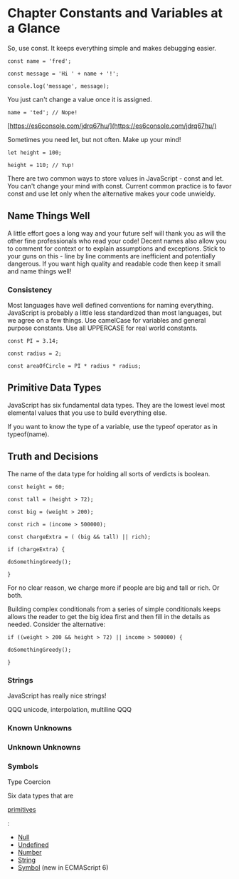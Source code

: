 # Chapter Constants and Variables at a Glance

So,  use const. It keeps everything simple and makes debugging easier.

`const name = 'fred';`

`const message = 'Hi ' + name + '!';`

`console.log('message', message);`

You just can't change a value once it is assigned.

`name = 'ted'; // Nope!`

[https://es6console.com/jdrq67hu/](https://es6console.com/jdrq67hu/)

Sometimes you need let, but not often. Make up your mind!

`let height = 100;`

`height = 110; // Yup!`

There are two common ways to store values in JavaScript - const and let. You can't change your mind with const. Current common practice is to favor const and use let only when the alternative makes your code unwieldy.

## Name Things Well

A little effort goes a long way and your future self will thank you as will the other fine professionals who read your code! Decent names also allow you to comment for context or to explain assumptions and exceptions. Stick to your guns on this - line by line comments are inefficient and potentially dangerous. If you want high quality and readable code then keep it small and name things well!

### Consistency

Most languages have well defined conventions for naming everything. JavaScript is probably a little less standardized than most languages, but we agree on a few things. Use camelCase for variables and general purpose constants. Use all UPPERCASE for real world constants.

`const PI = 3.14;`

`const radius = 2;`

`const areaOfCircle = PI * radius * radius;`

## Primitive Data Types

JavaScript has six fundamental data types. They are the lowest level most elemental values that you use to build everything else.

If you want to know the type of a variable, use the typeof operator as in typeof\(name\).

## Truth and Decisions

The name of the data type for holding all sorts of verdicts is boolean.

`const height = 60;`

`const tall = (height > 72);`

`const big = (weight > 200);`

`const rich = (income > 500000);`

`const chargeExtra = ( (big && tall) || rich);`

`if (chargeExtra) {`

`doSomethingGreedy();`

`}`

For no clear reason, we charge more if people are big and tall or rich. Or both.

Building complex conditionals from a series of simple conditionals keeps allows the reader to get the big idea first and then fill in the details as needed. Consider the alternative:

`if ((weight > 200 && height > 72) || income > 500000) {`

`doSomethingGreedy();`

`}`

### Strings

JavaScript has really nice strings!

QQQ unicode, interpolation, multiline QQQ

### Known Unknowns

### Unknown Unknowns

### Symbols

Type Coercion

Six data types that are

[primitives](https://developer.mozilla.org/en-US/docs/Glossary/Primitive)

:

* [Null](https://developer.mozilla.org/en-US/docs/Glossary/Null)
* [Undefined](https://developer.mozilla.org/en-US/docs/Glossary/Undefined)
* [Number](https://developer.mozilla.org/en-US/docs/Glossary/Number)
* [String](https://developer.mozilla.org/en-US/docs/Glossary/String)
* [Symbol](https://developer.mozilla.org/en-US/docs/Glossary/Symbol)
  \(new in ECMAScript 6\)



